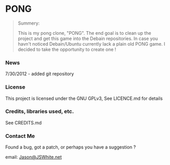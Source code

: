 # PONG

> Summery:
>
> This is my pong clone, "PONG". The end goal is to clean up the project and get
> this game into the Debain repositories. In case you havn't noticed 
> Debain/Ubuntu currently lack a plain old PONG game. I decided to take the
> opportunity to create one !

### News

7/30/2012 - added git repository

### License

This project is licensed under the GNU GPLv3, See LICENCE.md for details

### Credits, libraries used, etc.

See CREDITS.md

### Contact Me
Found a bug, got a patch, or perhaps you have a suggestion ?

email: Jason@JSWhite.net
